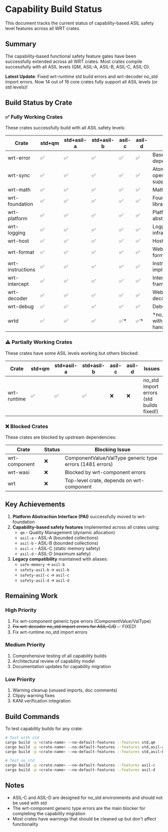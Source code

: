 # Capability Build Status

This document tracks the current status of capability-based ASIL safety level features across all WRT crates.

## Summary

The capability-based functional safety feature gates have been successfully extended across all WRT crates. Most crates compile successfully with all ASIL levels (QM, ASIL-A, ASIL-B, ASIL-C, ASIL-D).

**Latest Update**: Fixed wrt-runtime std build errors and wrt-decoder no_std import errors. Now 14 out of 16 core crates fully support all ASIL levels (or std levels)!

## Build Status by Crate

### ✅ Fully Working Crates

These crates successfully build with all ASIL safety levels:

| Crate | std+qm | std+asil-a | std+asil-b | asil-c | asil-d | Notes |
|-------|--------|------------|------------|---------|---------|--------|
| wrt-error | ✅ | ✅ | ✅ | ✅ | ✅ | Base crate, no dependencies |
| wrt-sync | ✅ | ✅ | ✅ | ✅ | ✅ | Atomic operations support |
| wrt-math | ✅ | ✅ | ✅ | ✅ | ✅ | Math operations |
| wrt-foundation | ✅ | ✅ | ✅ | ✅ | ✅ | Foundation library with PAI |
| wrt-platform | ✅ | ✅ | ✅ | ✅ | ✅ | Platform abstraction |
| wrt-logging | ✅ | ✅ | ✅ | ✅ | ✅ | Logging infrastructure |
| wrt-host | ✅ | ✅ | ✅ | ✅ | ✅ | Host functions |
| wrt-format | ✅ | ✅ | ✅ | ✅ | ✅ | WebAssembly format |
| wrt-instructions | ✅ | ✅ | ✅ | ✅ | ✅ | Instruction implementations |
| wrt-intercept | ✅ | ✅ | ✅ | ✅ | ✅ | Interception framework |
| wrt-decoder | ✅ | ✅ | ✅ | ✅ | ✅ | WebAssembly decoder (fixed!) |
| wrt-debug | ✅ | ✅ | ✅ | ✅ | ✅ | Debug support |
| wrtd | ✅ | ✅ | ✅ | ✅* | ✅* | *no_std works without panic handler |

### ⚠️ Partially Working Crates

These crates have some ASIL levels working but others blocked:

| Crate | std+qm | std+asil-a | std+asil-b | asil-c | asil-d | Issues |
|-------|--------|------------|------------|---------|---------|---------|
| wrt-runtime | ✅ | ✅ | ✅ | ❌ | ❌ | no_std import errors (std builds fixed!) |

### ❌ Blocked Crates

These crates are blocked by upstream dependencies:

| Crate | Status | Blocking Issue |
|-------|--------|----------------|
| wrt-component | ❌ | ComponentValue/ValType generic type errors (1481 errors) |
| wrt-wasi | ❌ | Blocked by wrt-component errors |
| wrt | ❌ | Top-level crate, depends on wrt-component |

## Key Achievements

1. **Platform Abstraction Interface (PAI)** successfully moved to wrt-foundation
2. **Capability-based safety features** implemented across all crates using:
   - `qm` - Quality Management (dynamic allocation)
   - `asil-a` - ASIL-A (bounded collections)
   - `asil-b` - ASIL-B (bounded collections)
   - `asil-c` - ASIL-C (static memory safety)
   - `asil-d` - ASIL-D (maximum safety)
3. **Legacy compatibility** maintained with aliases:
   - `safe-memory` → `asil-b`
   - `safety-asil-b` → `asil-b`
   - `safety-asil-c` → `asil-c`
   - `safety-asil-d` → `asil-d`

## Remaining Work

### High Priority
1. Fix wrt-component generic type errors (ComponentValue/ValType)
2. ~~Fix wrt-decoder no_std import errors for ASIL-C/D~~ ✅ FIXED!
3. Fix wrt-runtime no_std import errors

### Medium Priority
1. Comprehensive testing of all capability builds
2. Architectural review of capability model
3. Documentation updates for capability migration

### Low Priority
1. Warning cleanup (unused imports, doc comments)
2. Clippy warning fixes
3. KANI verification integration

## Build Commands

To test capability builds for any crate:

```bash
# Test with std
cargo build -p <crate-name> --no-default-features --features std,qm
cargo build -p <crate-name> --no-default-features --features std,asil-a
cargo build -p <crate-name> --no-default-features --features std,asil-b

# Test no_std
cargo build -p <crate-name> --no-default-features --features asil-c
cargo build -p <crate-name> --no-default-features --features asil-d
```

## Notes

- ASIL-C and ASIL-D are designed for no_std environments and should not be used with std
- The wrt-component generic type errors are the main blocker for completing the capability migration
- Most crates have warnings that should be cleaned up but don't affect functionality